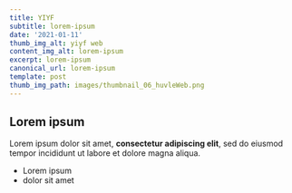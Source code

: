 ```yaml
---
title: YIYF
subtitle: lorem-ipsum
date: '2021-01-11'
thumb_img_alt: yiyf web
content_img_alt: lorem-ipsum
excerpt: lorem-ipsum
canonical_url: lorem-ipsum
template: post
thumb_img_path: images/thumbnail_06_huvleWeb.png
---
```

## Lorem ipsum

Lorem ipsum dolor sit amet, **consectetur adipiscing elit**, sed do eiusmod tempor incididunt ut labore et dolore magna aliqua.

- Lorem ipsum
- dolor sit amet